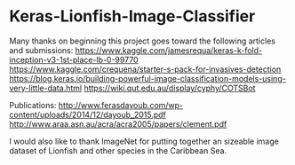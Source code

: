# Keras-Lionfish-Image-Classifier

Many thanks on beginning this project goes toward the following articles and submissions:
https://www.kaggle.com/jamesrequa/keras-k-fold-inception-v3-1st-place-lb-0-99770
https://www.kaggle.com/crequena/starter-s-pack-for-invasives-detection
https://blog.keras.io/building-powerful-image-classification-models-using-very-little-data.html
https://wiki.qut.edu.au/display/cyphy/COTSBot

Publications:
http://www.ferasdayoub.com/wp-content/uploads/2014/12/dayoub_2015.pdf
http://www.araa.asn.au/acra/acra2005/papers/clement.pdf

 I would also like to thank ImageNet for putting together an sizeable image dataset of Lionfish and other species in the Caribbean Sea.
